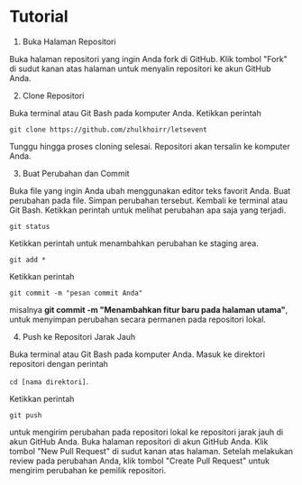 # Tutorial

1. Buka Halaman Repositori

Buka halaman repositori yang ingin Anda fork di GitHub.
Klik tombol "Fork" di sudut kanan atas halaman untuk menyalin repositori ke akun GitHub Anda.

2. Clone Repositori

Buka terminal atau Git Bash pada komputer Anda.
Ketikkan perintah 

`git clone https://github.com/zhulkhoirr/letsevent`

Tunggu hingga proses cloning selesai. Repositori akan tersalin ke komputer Anda.

3. Buat Perubahan dan Commit

Buka file yang ingin Anda ubah menggunakan editor teks favorit Anda.
Buat perubahan pada file.
Simpan perubahan tersebut.
Kembali ke terminal atau Git Bash.
Ketikkan perintah untuk melihat perubahan apa saja yang terjadi.

`git status`

Ketikkan perintah untuk menambahkan perubahan ke staging area.

`git add *`

Ketikkan perintah 

`git commit -m "pesan commit Anda"`

misalnya **git commit -m "Menambahkan fitur baru pada halaman utama"**, untuk menyimpan perubahan secara permanen pada repositori lokal.

4. Push ke Repositori Jarak Jauh

Buka terminal atau Git Bash pada komputer Anda.
Masuk ke direktori repositori dengan perintah 

`cd [nama direktori]`.

Ketikkan perintah 

`git push`

untuk mengirim perubahan pada repositori lokal ke repositori jarak jauh di akun GitHub Anda.
Buka halaman repositori di akun GitHub Anda.
Klik tombol "New Pull Request" di sudut kanan atas halaman.
Setelah melakukan review pada perubahan Anda, klik tombol "Create Pull Request" untuk mengirim perubahan ke pemilik repositori.
